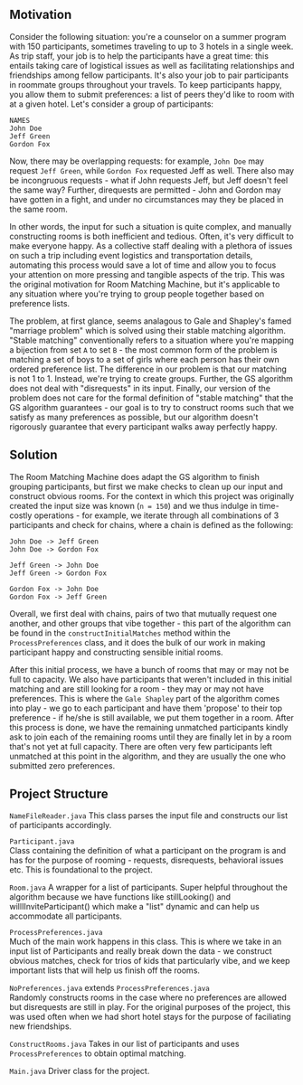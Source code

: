 ## Motivation

Consider the following situation: you're a counselor on a summer program with 150 participants, sometimes traveling to up to 3 hotels in a single week. As trip staff, your job is to help the participants have a great time: this entails taking care of logistical issues as well as facilitating relationships and friendships among fellow participants. It's also your job to pair participants in roommate groups throughout your travels. To keep participants happy, you allow them to submit preferences: a list of peers they'd like to room with at a given hotel. Let's consider a group of participants: 

```
NAMES
John Doe
Jeff Green
Gordon Fox
```

Now, there may be overlapping requests: for example, `John Doe` may request `Jeff Green`, while `Gordon Fox` requested Jeff as well. There also may be incongruous requests - what if John requests Jeff, but Jeff doesn't feel the same way? Further, direquests are permitted - John and Gordon may have gotten in a fight, and under no circumstances may they be placed in the same room. 

In other words, the input for such a situation is quite complex, and manually constructing rooms is both inefficient and tedious. Often, it's very difficult to make everyone happy. As a collective staff dealing with a plethora of issues on such a trip including event logistics and transportation details, automating this process would save a lot of time and allow you to focus your attention on more pressing and tangible aspects of the trip. This was the original motivation for Room Matching Machine, but it's applicable to any situation where you're trying to group people together based on preference lists. 

The problem, at first glance, seems analagous to Gale and Shapley's famed "marriage problem" which is solved using their stable matching algorithm. "Stable matching" conventionally refers to a situation where you're mapping a bijection from set `A` to set `B` - the most common form of the problem is matching a set of boys to a set of girls where each person has their own ordered preference list. The difference in our problem is that our matching is not 1 to 1. Instead, we're trying to create groups. Further, the GS algorithm does not deal with "disrequests" in its input. Finally, our version of the problem does not care for the formal definition of "stable matching" that the GS algorithm guarantees - our goal is to try to construct rooms such that we satisfy as many preferences as possible, but our algorithm doesn't rigorously guarantee that every participant walks away perfectly happy. 

## Solution 

The Room Matching Machine does adapt the GS algorithm to finish grouping participants, but first we make checks to clean up our input and construct obvious rooms. For the context in which this project was originally created the input size was known (`n = 150`) and we thus indulge in time-costly operations - for example, we iterate through all combinations of 3 participants and check for chains, where a chain is defined as the following:

```
John Doe -> Jeff Green
John Doe -> Gordon Fox 

Jeff Green -> John Doe 
Jeff Green -> Gordon Fox

Gordon Fox -> John Doe 
Gordon Fox -> Jeff Green
```
Overall, we first deal with chains, pairs of two that mutually request one another, and other groups that vibe together - this part of the algorithm can be found in the `constructInitialMatches` method within the `ProcessPreferences` class, and it does the bulk of our work in making participant happy and constructing sensible initial rooms. 

After this initial process, we have a bunch of rooms that may or may not be full to capacity. We also have participants that weren't included in this initial matching and are still looking for a room - they may or may not have preferences. This is where the `Gale Shapley` part of the algorithm comes into play - we go to each participant and have them 'propose' to their top preference - if he/she is still available, we put them together in a room. After this process is done, we have the remaining unmatched participants kindly ask to join each of the remaining rooms until they are finally let in by a room that's not yet at full capacity. There are often very few participants left unmatched at this point in the algorithm, and they are usually the one who submitted zero preferences.

## Project Structure

`NameFileReader.java` 
This class parses the input file and constructs our list of participants accordingly. 

`Participant.java`    
Class containing the definition of what a participant on the program is and has for the purpose of rooming - requests, disrequests, behavioral issues etc. This is foundational to the project.

`Room.java` 
A wrapper for a list of participants. Super helpful throughout the algorithm because we have functions like stillLooking() and willIInviteParticipant() which make a "list" dynamic and can help us accommodate all participants. 

`ProcessPreferences.java`  
Much of the main work happens in this class. This is where we take in an input list of Participants and really break down the data - we construct obvious matches, check for trios of kids that particularly vibe, and we keep important lists that will help us finish off the rooms. 

`NoPreferences.java` extends `ProcessPreferences.java`   
Randomly constructs rooms in the case where no preferences are allowed but disrequests are still in play. For the original purposes of the project, this was used often when we had short hotel stays for the purpose of faciliating new friendships.

`ConstructRooms.java`
Takes in our list of participants and uses `ProcessPreferences` to obtain optimal matching.

`Main.java`
Driver class for the project. 
